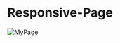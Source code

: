 # Responsive-Page
![MyPage](https://user-images.githubusercontent.com/96956110/161606203-cb7d4022-10db-414c-9b4a-bc4aaae5c44d.png)
